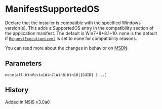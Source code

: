 # ManifestSupportedOS

Declare that the installer is compatible with the specified Windows version(s). This adds a SupportedOS entry in the compatibility section of the application manifest. The default is Win7+8+8.1+10. none is the default if [`RequestExecutionLevel`][1] is set to none for compatibility reasons.

You can read more about the changes in behavior on [MSDN][2].

## Parameters

    none|all|WinVista|Win7|Win8|Win10|{GUID} [...]

## History

Added in NSIS v3.0a0

[1]: RequestExecutionLevel.md
[2]: http://msdn.microsoft.com/en-us/library/windows/desktop/hh848036
